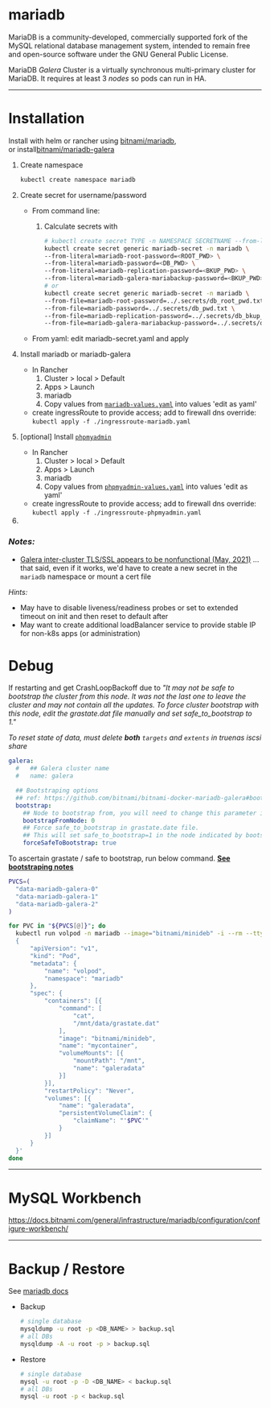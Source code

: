 # **mariadb**

MariaDB is a community-developed, commercially supported fork of the MySQL relational database management system, intended to remain free and open-source software under the GNU General Public License.

MariaDB _Galera_ Cluster is a virtually synchronous multi-primary cluster for MariaDB. It requires at least 3 _nodes_ so pods can run in HA.

---

# Installation

Install with helm or rancher using [bitnami/mariadb](https://artifacthub.io/packages/helm/bitnami/mariadb), <br>
or install[bitnami/mariadb-galera](https://artifacthub.io/packages/helm/bitnami/mariadb-galera)

1. Create namespace

   ```sh
   kubectl create namespace mariadb
   ```

2. Create secret for username/password

   - From command line:

     1. Calculate secrets with

        ```sh
        # kubectl create secret TYPE -n NAMESPACE SECRETNAME --from-literal=KEY=LITERAL,KEY-LITERAL
        kubectl create secret generic mariadb-secret -n mariadb \
        --from-literal=mariadb-root-password=<ROOT_PWD> \
        --from-literal=mariadb-password=<DB_PWD> \
        --from-literal=mariadb-replication-password=<BKUP_PWD> \
        --from-literal=mariadb-galera-mariabackup-password=<BKUP_PWD>
        # or
        kubectl create secret generic mariadb-secret -n mariadb \
        --from-file=mariadb-root-password=../.secrets/db_root_pwd.txt \
        --from-file=mariadb-password=../.secrets/db_pwd.txt \
        --from-file=mariadb-replication-password=../.secrets/db_bkup_pwd.txt \
        --from-file=mariadb-galera-mariabackup-password=../.secrets/db_bkup_pwd.txt
        ```

   - From yaml: edit mariadb-secret.yaml and apply

<!-- 3. Create Persistent Volume Claim to [allow volume persistence across upgrades](https://docs.bitnami.com/general/how-to/troubleshoot-helm-chart-issues/)
   * In Rancher:
     1. Cluster > local > Default
     2. Workloads > Volumes
     3. Add Volume -->

4. Install mariadb or mariadb-galera

   - In Rancher
     1. Cluster > local > Default
     2. Apps > Launch
     3. mariadb
     4. Copy values from [`mariadb-values.yaml`](./mariadb-values.yaml) into values 'edit as yaml'
   - create ingressRoute to provide access; add to firewall dns override:
     `kubectl apply -f ./ingressroute-mariadb.yaml`

5. [optional] Install [`phpmyadmin`]()

   - In Rancher
     1. Cluster > local > Default
     2. Apps > Launch
     3. mariadb
     4. Copy values from [`phpmyadmin-values.yaml`](./phpmyadmin-values.yaml) into values 'edit as yaml'
   - create ingressRoute to provide access; add to firewall dns override:
     `kubectl apply -f ./ingressroute-phpmyadmin.yaml`

6.

### _Notes:_

- [Galera inter-cluster TLS/SSL appears to be nonfunctional (May, 2021)](https://github.com/bitnami/charts/issues/5765)
  ... that said, even if it works, we'd have to create a new secret in the `mariadb` namespace or mount a cert file

_Hints:_

- May have to disable liveness/readiness probes or set to extended timeout on init and then reset to default after
- May want to create additional loadBalancer service to provide stable IP for non-k8s apps (or administration)

# Debug

If restarting and get CrashLoopBackoff due to _"It may not be safe to bootstrap the cluster from this node. It was not the last one to leave the cluster and may not contain all the updates. To force cluster bootstrap with this node, edit the grastate.dat file manually and set safe_to_bootstrap to 1."_

_To reset state of data, must delete **both** `targets` and `extents` in truenas iscsi share_

```yaml
galera:
  #   ## Galera cluster name
  #   name: galera

  ## Bootstraping options
  ## ref: https://github.com/bitnami/bitnami-docker-mariadb-galera#bootstraping
  bootstrap:
    ## Node to bootstrap from, you will need to change this parameter in case you want to bootstrap from other node
    bootstrapFromNode: 0
    ## Force safe_to_bootstrap in grastate.date file.
    ## This will set safe_to_bootstrap=1 in the node indicated by bootstrapFromNode.
    forceSafeToBootstrap: true
```

To ascertain grastate / safe to bootstrap, run below command.
**[See bootstraping notes](https://github.com/bitnami/charts/tree/master/bitnami/mariadb-galera#bootstraping-a-node-other-than-0)**

```sh
PVCS=(
  "data-mariadb-galera-0"
  "data-mariadb-galera-1"
  "data-mariadb-galera-2"
)

for PVC in "${PVCS[@]}"; do
  kubectl run volpod -n mariadb --image="bitnami/minideb" -i --rm --tty --overrides='
  {
      "apiVersion": "v1",
      "kind": "Pod",
      "metadata": {
          "name": "volpod",
          "namespace": "mariadb"
      },
      "spec": {
          "containers": [{
              "command": [
                  "cat",
                  "/mnt/data/grastate.dat"
              ],
              "image": "bitnami/minideb",
              "name": "mycontainer",
              "volumeMounts": [{
                  "mountPath": "/mnt",
                  "name": "galeradata"
              }]
          }],
          "restartPolicy": "Never",
          "volumes": [{
              "name": "galeradata",
              "persistentVolumeClaim": {
                  "claimName": "'$PVC'"
              }
          }]
      }
  }'
done
```

---

# MySQL Workbench

https://docs.bitnami.com/general/infrastructure/mariadb/configuration/configure-workbench/

---

# Backup / Restore

See [mariadb docs](https://docs.bitnami.com/general/infrastructure/mariadb/administration/backup-restore-mysql-mariadb/)

- Backup

  ```sh
  # single database
  mysqldump -u root -p <DB_NAME> > backup.sql
  # all DBs
  mysqldump -A -u root -p > backup.sql
  ```

- Restore

  ```sh
  # single database
  mysql -u root -p -D <DB_NAME> < backup.sql
  # all DBs
  mysql -u root -p < backup.sql
  ```
